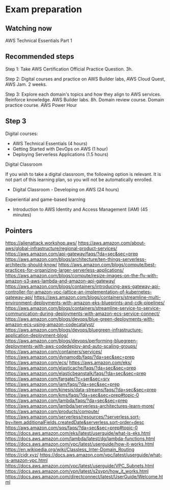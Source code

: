 # Exam preparation

## Watching now

AWS Technical Essentials Part 1

## Recommended steps

Step 1: Take AWS Certification Official Practice Question. 3h.

Step 2: Digital courses and practice on AWS Builder labs, AWS Cloud Quest, AWS Jam. 2 weeks.

Step 3: Explore each domain's topics and how they align to AWS services. Reinforce knowledge. AWS Builder labs. 8h.
Domain review course. Domain practice course.
AWS Power Hour

## Step 3

Digital courses:

- AWS Technical Essentials (4 hours)
- Getting Started with DevOps on AWS (1 hour)
- Deploying Serverless Applications (1.5 hours)

Digital Classroom

If you wish to take a digital classroom, the following option is relevant. It is not part of this learning plan, so you will not be automatically enrolled.

- Digital Classroom - Developing on AWS (24 hours)

Experiential and game-based learning

- Introduction to AWS Identity and Access Management (IAM) (45 minutes)

## Pointers

<https://alienattack.workshop.aws/>
<https://aws.amazon.com/about-aws/global-infrastructure/regional-product-services/>
<https://aws.amazon.com/api-gateway/faqs/?da=sec&sec=prep>
<https://aws.amazon.com/blogs/architecture/ten-things-serverless-architects-should-know/>
<https://aws.amazon.com/blogs/compute/best-practices-for-organizing-larger-serverless-applications/>
<https://aws.amazon.com/blogs/compute/resize-images-on-the-fly-with-amazon-s3-aws-lambda-and-amazon-api-gateway/>
<https://aws.amazon.com/blogs/containers/introducing-aws-gateway-api-controller-for-amazon-vpc-lattice-an-implementation-of-kubernetes-gateway-api/>
<https://aws.amazon.com/blogs/containers/streamline-multi-environment-deployments-with-amazon-eks-blueprints-and-cdk-pipelines/>
<https://aws.amazon.com/blogs/containers/streamline-service-to-service-communication-during-deployments-with-amazon-ecs-service-connect/>
<https://aws.amazon.com/blogs/devops/blue-green-deployments-with-amazon-ecs-using-amazon-codecatalyst/>
<https://aws.amazon.com/blogs/devops/bluegreen-infrastructure-application-deployment-blog/>
<https://aws.amazon.com/blogs/devops/performing-bluegreen-deployments-with-aws-codedeploy-and-auto-scaling-groups/>
<https://aws.amazon.com/containers/services/>
<https://aws.amazon.com/dynamodb/faqs/?da=sec&sec=prep>
<https://aws.amazon.com/ecs/>
<https://aws.amazon.com/eks/>
<https://aws.amazon.com/elasticache/faqs/?da=sec&sec=prep>
<https://aws.amazon.com/elasticbeanstalk/faqs/?da=sec&sec=prep>
<https://aws.amazon.com/fargate/?c=ser&sec=srv>
<https://aws.amazon.com/iam/faqs/?da=sec&sec=prep>
<https://aws.amazon.com/kinesis/data-streams/faqs/?da=sec&sec=prep>
<https://aws.amazon.com/kms/faqs/?da=sec&sec=prep#topic-0>
<https://aws.amazon.com/lambda/faqs/?da=sec&sec=prep>
<https://aws.amazon.com/lambda/serverless-architectures-learn-more/>
<https://aws.amazon.com/products/compute/>
<https://aws.amazon.com/serverless/resources/?serverless.sort-by=item.additionalFields.createdDate&serverless.sort-order=desc>
<https://aws.amazon.com/sqs/faqs/?da=sec&sec=prep#topic-0>
<https://docs.aws.amazon.com/eks/latest/userguide/what-is-eks.html>
<https://docs.aws.amazon.com/lambda/latest/dg/lambda-functions.html>
<https://docs.aws.amazon.com/vpc/latest/userguide/how-it-works.html>
<https://en.wikipedia.org/wiki/Classless_Inter-Domain_Routing>
<https://cidr.xyz/>
<https://docs.aws.amazon.com/vpc/latest/userguide/what-is-amazon-vpc.html>
<https://docs.aws.amazon.com/vpc/latest/userguide/VPC_Subnets.html>
<https://docs.aws.amazon.com/vpn/latest/s2svpn/how_it_works.html>
<https://docs.aws.amazon.com/directconnect/latest/UserGuide/Welcome.html>